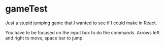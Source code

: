 # gameTest
Just a stupid jumping game that I wanted to see if I could make in React.

You have to be focused on the input box to do the commands. Arrows left and right to move, space bar to jump.
